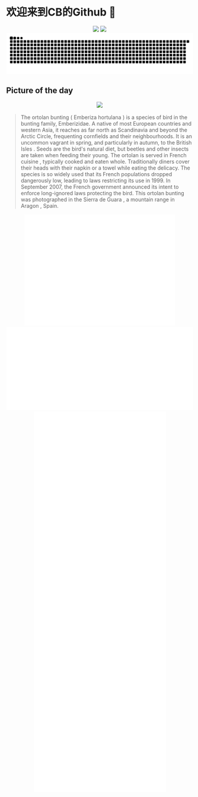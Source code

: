 
# 欢迎来到CB的Github 👋

<div align="center">
  <img height="137px" src="https://github-readme-stats.vercel.app/api?username=SuperCB&show_icons=true&theme=radical" />
  <img height="137px" src="https://github-readme-stats.vercel.app/api/top-langs/?username=SuperCB&hide_title=true&hide_border=true&layout=compact&langs_count=6&text_color=000&icon_color=fff" />
</div>


<div align="center">
    <img src="./contribution-snake/github-contribution-grid-snake.svg" />
</div>



## Picture of the day
<div align="center">
  <img width=400px src="https://upload.wikimedia.org/wikipedia/commons/thumb/f/fc/Ortolan_bunting_in_Sierra_de_Guara%2C_Aragon%2C_Spain.jpg/750px-Ortolan_bunting_in_Sierra_de_Guara%2C_Aragon%2C_Spain.jpg" />
</div>

>The  ortolan bunting  ( Emberiza hortulana ) is a species of bird in the  bunting  family, Emberizidae. A native of most European countries and western Asia, it reaches as far north as Scandinavia and beyond the Arctic Circle, frequenting cornfields and their neighbourhoods. It is an uncommon  vagrant  in spring, and particularly in autumn, to the  British Isles . Seeds are the bird's natural diet, but  beetles  and other insects are taken when feeding their young. The ortolan is served in  French cuisine , typically cooked and eaten whole. Traditionally diners cover their heads with their napkin or a towel while eating the delicacy. The species is so widely used that its French populations dropped dangerously low, leading to laws restricting its use in 1999. In September 2007, the French government announced its intent to enforce long-ignored laws protecting the bird. This ortolan bunting was photographed in the  Sierra de Guara , a mountain range in  Aragon , Spain.



<div align="center">
  <img height="300px" src="base_metrics.svg" />
  <img  src="metrics.plugin.calendar.full.svg" />
</div>


<div align="center">
  <img  src="plugin_metrics.svg" /> 
</div>
